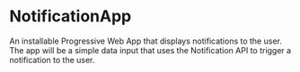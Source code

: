 # NotificationApp 
An installable Progressive Web App that displays notifications to the user. 
The app will be a simple data input that uses the Notification API to trigger a notification to the user.
